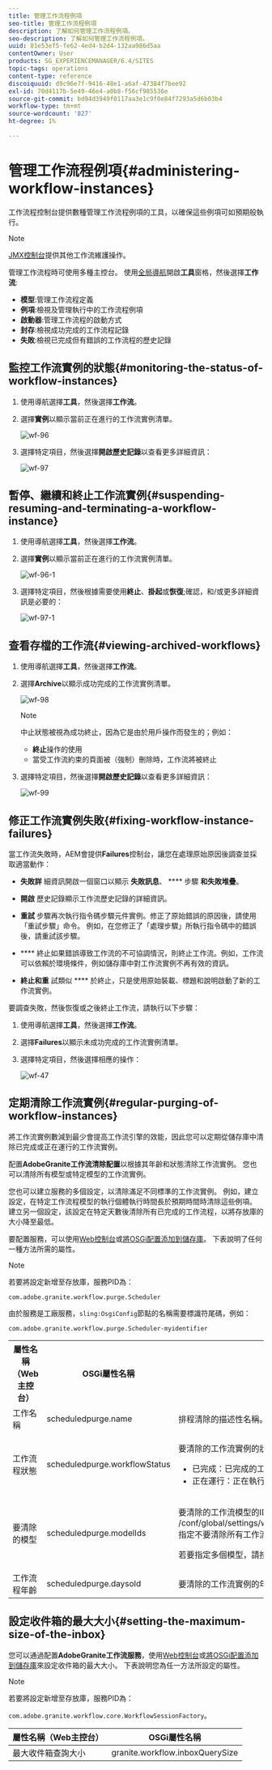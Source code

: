 ```yaml
---
title: 管理工作流程例項
seo-title: 管理工作流程例項
description: 了解如何管理工作流程例項。
seo-description: 了解如何管理工作流程例項。
uuid: 81e53ef5-fe62-4ed4-b2d4-132aa986d5aa
contentOwner: User
products: SG_EXPERIENCEMANAGER/6.4/SITES
topic-tags: operations
content-type: reference
discoiquuid: d9c96e7f-9416-48e1-a6af-47384f7bee92
exl-id: 70d4117b-5e49-46e4-a0b8-f56cf985536e
source-git-commit: bd94d3949f0117aa3e1c9f0e84f7293a5d6b03b4
workflow-type: tm+mt
source-wordcount: '827'
ht-degree: 1%

---
```


# 管理工作流程例項{#administering-workflow-instances}

工作流程控制台提供數種管理工作流程例項的工具，以確保這些例項可如預期般執行。

>[!NOTE]
>
>[JMX控制台](/help/sites-administering/jmx-console.md#workflow-maintenance)提供其他工作流維護操作。

管理工作流程時可使用多種主控台。 使用[全局導航](/help/sites-authoring/basic-handling.md#global-navigation)開啟&#x200B;**工具**&#x200B;窗格，然後選擇&#x200B;**工作流**:

* **模型**:管理工作流程定義
* **例項**:檢視及管理執行中的工作流程例項
* **啟動器**:管理工作流程的啟動方式
* **封存**:檢視成功完成的工作流程記錄
* **失敗**:檢視已完成但有錯誤的工作流程的歷史記錄

## 監控工作流實例的狀態{#monitoring-the-status-of-workflow-instances}

1. 使用導航選擇&#x200B;**工具**，然後選擇&#x200B;**工作流**。
1. 選擇&#x200B;**實例**&#x200B;以顯示當前正在進行的工作流實例清單。

   ![wf-96](assets/wf-96.png)

1. 選擇特定項目，然後選擇&#x200B;**開啟歷史記錄**&#x200B;以查看更多詳細資訊：

   ![wf-97](assets/wf-97.png)

## 暫停、繼續和終止工作流實例{#suspending-resuming-and-terminating-a-workflow-instance}

1. 使用導航選擇&#x200B;**工具**，然後選擇&#x200B;**工作流**。
1. 選擇&#x200B;**實例**&#x200B;以顯示當前正在進行的工作流實例清單。

   ![wf-96-1](assets/wf-96-1.png)

1. 選擇特定項目，然後根據需要使用&#x200B;**終止**、**掛起**&#x200B;或&#x200B;**恢復**;確認，和/或更多詳細資訊是必要的：

   ![wf-97-1](assets/wf-97-1.png)

## 查看存檔的工作流{#viewing-archived-workflows}

1. 使用導航選擇&#x200B;**工具**，然後選擇&#x200B;**工作流**。
1. 選擇&#x200B;**Archive**&#x200B;以顯示成功完成的工作流實例清單。

   ![wf-98](assets/wf-98.png)

   >[!NOTE]
   >
   >中止狀態被視為成功終止，因為它是由於用戶操作而發生的；例如：
   >
   >* **終止**&#x200B;操作的使用
   >* 當受工作流約束的頁面被（強制）刪除時，工作流將被終止


1. 選擇特定項目，然後選擇&#x200B;**開啟歷史記錄**&#x200B;以查看更多詳細資訊：

   ![wf-99](assets/wf-99.png)

## 修正工作流實例失敗{#fixing-workflow-instance-failures}

當工作流失敗時，AEM會提供&#x200B;**Failures**&#x200B;控制台，讓您在處理原始原因後調查並採取適當動作：

* **失敗詳**
細資訊開啟一個窗口以顯示 
**失敗訊息**、 **** 步驟 **和失敗堆疊**。

* **開啟**
歷史記錄顯示工作流歷史記錄的詳細資訊。

* **重試** 步驟再次執行指令碼步驟元件實例。修正了原始錯誤的原因後，請使用「重試步驟」命令。 例如，在您修正了「處理步驟」所執行指令碼中的錯誤後，請重試該步驟。
* **** 終止如果錯誤導致工作流的不可協調情況，則終止工作流。例如，工作流可以依賴於環境條件，例如儲存庫中對工作流實例不再有效的資訊。
* **終止和重** 試類似 **** 於終止，只是使用原始裝載、標題和說明啟動了新的工作流實例。

要調查失敗，然後恢復或之後終止工作流，請執行以下步驟：

1. 使用導航選擇&#x200B;**工具**，然後選擇&#x200B;**工作流**。
1. 選擇&#x200B;**Failures**&#x200B;以顯示未成功完成的工作流實例清單。
1. 選擇特定項目，然後選擇相應的操作：

   ![wf-47](assets/wf-47.png)

## 定期清除工作流實例{#regular-purging-of-workflow-instances}

將工作流實例數減到最少會提高工作流引擎的效能，因此您可以定期從儲存庫中清除已完成或正在運行的工作流實例。

配置&#x200B;**AdobeGranite工作流清除配置**&#x200B;以根據其年齡和狀態清除工作流實例。 您也可以清除所有模型或特定模型的工作流實例。

您也可以建立服務的多個設定，以清除滿足不同標準的工作流實例。 例如，建立設定，在特定工作流程模型的執行個體執行時間長於預期時間時清除這些例項。 建立另一個設定，該設定在特定天數後清除所有已完成的工作流程，以將存放庫的大小降至最低。

要配置服務，可以使用[Web控制台](/help/sites-deploying/configuring-osgi.md#osgi-configuration-with-the-web-console)或[將OSGi配置添加到儲存庫](/help/sites-deploying/configuring-osgi.md#osgi-configuration-in-the-repository)。 下表說明了任何一種方法所需的屬性。

>[!NOTE]
>
>若要將設定新增至存放庫，服務PID為：
>
>`com.adobe.granite.workflow.purge.Scheduler`
>
>由於服務是工廠服務，`sling:OsgiConfig`節點的名稱需要標識符尾碼，例如：
>
>`com.adobe.granite.workflow.purge.Scheduler-myidentifier`

<table> 
 <tbody> 
  <tr> 
   <th>屬性名稱（Web主控台）</th> 
   <th>OSGi屬性名稱</th> 
   <th>說明</th> 
  </tr> 
  <tr> 
   <td>工作名稱</td> 
   <td>scheduledpurge.name</td> 
   <td>排程清除的描述性名稱。</td> 
  </tr> 
  <tr> 
   <td>工作流程狀態</td> 
   <td>scheduledpurge.workflowStatus</td> 
   <td><p>要清除的工作流實例的狀態。 下列值有效：</p> 
    <ul> 
     <li>已完成：已完成的工作流實例將被清除。</li> 
     <li>正在運行：正在執行的工作流實例將被清除。</li> 
    </ul> </td> 
  </tr> 
  <tr> 
   <td>要清除的模型</td> 
   <td>scheduledpurge.modelIds</td> 
   <td><p>要清除的工作流模型的ID。 ID是模型節點的路徑，例如：<br /> /conf/global/settings/workflow/models/dam/update_asset/jcr:content/model<br />指定不要清除所有工作流模型的實例的值。</p> <p>若要指定多個模型，請按一下Web控制台中的+按鈕。 </p> </td> 
  </tr> 
  <tr> 
   <td>工作流程年齡</td> 
   <td>scheduledpurge.daysold</td> 
   <td>要清除的工作流實例的年齡（以天為單位）。</td> 
  </tr> 
 </tbody> 
</table>

## 設定收件箱的最大大小{#setting-the-maximum-size-of-the-inbox}

您可以通過配置&#x200B;**AdobeGranite工作流服務**，使用[Web控制台](/help/sites-deploying/configuring-osgi.md#osgi-configuration-with-the-web-console)或[將OSGi配置添加到儲存庫](/help/sites-deploying/configuring-osgi.md#osgi-configuration-in-the-repository)來設定收件箱的最大大小。 下表說明您為任一方法所設定的屬性。

>[!NOTE]
>
>若要將設定新增至存放庫，服務PID為：
>
>`com.adobe.granite.workflow.core.WorkflowSessionFactory`。

| 屬性名稱（Web主控台） | OSGi屬性名稱 |
|---|---|
| 最大收件箱查詢大小 | granite.workflow.inboxQuerySize |
